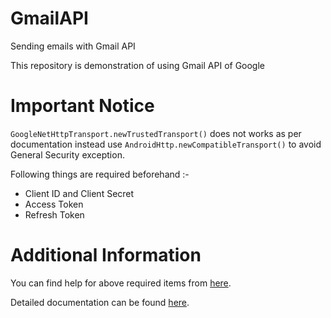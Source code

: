 # GmailAPI
Sending emails with Gmail API

This repository is demonstration of using Gmail API of Google

# Important Notice
`GoogleNetHttpTransport.newTrustedTransport()` does not works as per documentation instead use `AndroidHttp.newCompatibleTransport()` to avoid General Security exception.

Following things are required beforehand :-

- Client ID and Client Secret
- Access Token
- Refresh Token

# Additional Information
You can find help for above required items from [here](https://github.com/PatelVatsalB21/GoogleAPITokens).

Detailed documentation can be found [here](https://developers.google.com/gmail/api).
